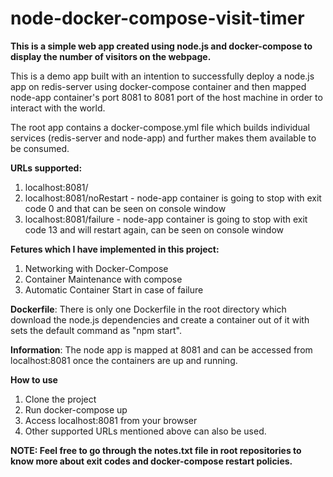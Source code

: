 # node-docker-compose-visit-timer
**This is a simple web app created using node.js and docker-compose to display the number of visitors on the webpage.**


This is a demo app built with an intention to successfully deploy a node.js app on redis-server using docker-compose container and then mapped node-app container's port 8081 to 8081 port of the host machine in order to interact with the world.

The root app contains a docker-compose.yml file which builds individual services (redis-server and node-app) and further makes them available to be consumed.

**URLs supported:**
1. localhost:8081/
2. localhost:8081/noRestart - node-app container is going to stop with exit code 0 and that can be seen on console window
3. localhost:8081/failure - node-app container is going to stop with exit code 13 and will restart again, can be seen on console window


**Fetures which I have implemented in this project:**
1. Networking with Docker-Compose
2. Container Maintenance with compose
3. Automatic Container Start in case of failure


**Dockerfile**: There is only one Dockerfile in the root directory which download the node.js dependencies and create a container out of it with sets the default command as "npm start".


**Information**: The node app is mapped at 8081 and can be accessed from localhost:8081 once the containers are up and running. 

**How to use**
1. Clone the project
2. Run docker-compose up
3. Access localhost:8081 from your browser
4. Other supported URLs mentioned above can also be used.

**NOTE: Feel free to go through the notes.txt file in root repositories to know more about exit codes and docker-compose restart policies.**
